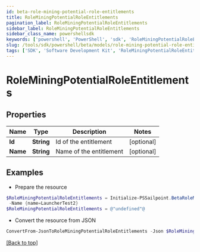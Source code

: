 ```yaml
---
id: beta-role-mining-potential-role-entitlements
title: RoleMiningPotentialRoleEntitlements
pagination_label: RoleMiningPotentialRoleEntitlements
sidebar_label: RoleMiningPotentialRoleEntitlements
sidebar_class_name: powershellsdk
keywords: ['powershell', 'PowerShell', 'sdk', 'RoleMiningPotentialRoleEntitlements', 'BetaRoleMiningPotentialRoleEntitlements'] 
slug: /tools/sdk/powershell/beta/models/role-mining-potential-role-entitlements
tags: ['SDK', 'Software Development Kit', 'RoleMiningPotentialRoleEntitlements', 'BetaRoleMiningPotentialRoleEntitlements']
---
```



# RoleMiningPotentialRoleEntitlements

## Properties

Name | Type | Description | Notes
------------ | ------------- | ------------- | -------------
**Id** | **String** | Id of the entitlement | [optional] 
**Name** | **String** | Name of the entitlement | [optional] 

## Examples

- Prepare the resource
```powershell
$RoleMiningPotentialRoleEntitlements = Initialize-PSSailpoint.BetaRoleMiningPotentialRoleEntitlements  -Id {id=2c9180877212632a017228d5a796292c} `
 -Name {name=LauncherTest2}
$RoleMiningPotentialRoleEntitlements = @"undefined"@
```

- Convert the resource from JSON
```powershell
ConvertFrom-JsonToRoleMiningPotentialRoleEntitlements -Json $RoleMiningPotentialRoleEntitlements
```


[[Back to top]](#) 


